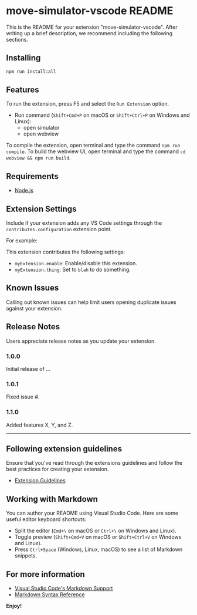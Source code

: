 # move-simulator-vscode README

This is the README for your extension "move-simulator-vscode". After writing up a brief description, we recommend including the following sections.

## Installing

```bash
npm run install:all
```
## Features

To run the extension, press F5 and select the `Run Extension` option.
- Run command (`Shift+Cmd+P` on macOS or `Shift+Ctrl+P` on Windows and Linux):
    - open simulator
    - open webview

To compile the extension, open terminal and type the command `npm run compile`.
To build the webview UI, open terminal and type the command `cd webview && npm run build`.

## Requirements

- [Node.js](https://nodejs.org/en/download/package-manager)

## Extension Settings

Include if your extension adds any VS Code settings through the `contributes.configuration` extension point.

For example:

This extension contributes the following settings:

* `myExtension.enable`: Enable/disable this extension.
* `myExtension.thing`: Set to `blah` to do something.

## Known Issues

Calling out known issues can help limit users opening duplicate issues against your extension.

## Release Notes

Users appreciate release notes as you update your extension.

### 1.0.0

Initial release of ...

### 1.0.1

Fixed issue #.

### 1.1.0

Added features X, Y, and Z.

---

## Following extension guidelines

Ensure that you've read through the extensions guidelines and follow the best practices for creating your extension.

* [Extension Guidelines](https://code.visualstudio.com/api/references/extension-guidelines)

## Working with Markdown

You can author your README using Visual Studio Code. Here are some useful editor keyboard shortcuts:

* Split the editor (`Cmd+\` on macOS or `Ctrl+\` on Windows and Linux).
* Toggle preview (`Shift+Cmd+V` on macOS or `Shift+Ctrl+V` on Windows and Linux).
* Press `Ctrl+Space` (Windows, Linux, macOS) to see a list of Markdown snippets.

## For more information

* [Visual Studio Code's Markdown Support](http://code.visualstudio.com/docs/languages/markdown)
* [Markdown Syntax Reference](https://help.github.com/articles/markdown-basics/)

**Enjoy!**
